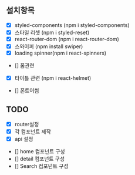 ## 설치항목

- [x] styled-components (npm i styled-components)
- [x] 스타일 리셋 (npm i styled-reset)
- [x] react-router-dom (npm i react-router-dom)
- [x] 스와이퍼 (npm install swiper)
- [x] loading spinner(npm i react-spinners)
- [] 폼관련
- [x] 타이틀 관련 (npm i react-helmet)
- [] 폰트어썸

## TODO

- [x] router설정
- [x] 각 컴포넌트 제작
- [x] api 설정
- [] home 컴포넌트 구성
- [] detail 컴포넌트 구성
- [] Search 컴포넌트 구성
